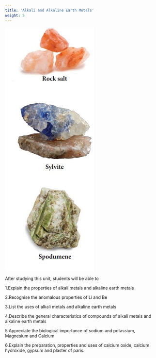 ```yaml
---
title: 'Alkali and Alkaline Earth Metals'
weight: 5
---
```



![Rock salt,sylvite,spodumene](introduction.JPG)


After studying this unit, students will be able to

1.Explain the properties of alkali metals and alkaline
earth metals

2.Recognise the anomalous properties of Li and Be

3.List the uses of alkali metals and alkaline earth
metals

4.Describe the general characteristics of compounds
of alkali metals and alkaline earth metals

5.Appreciate the biological importance of sodium
and potassium, Magnesium and Calcium

6.Explain the preparation, properties and uses of
calcium oxide, calcium hydroxide, gypsum and
plaster of paris.





<!--   

**EVALUA**

1\. For alkali metals, which one of the follo

a) Hydration energy : Li > Na > K > Rb

b) Ionisation energy : Li > Na > K > Rb

c) Density : Li < Na < K < Rb

d) Atomic size : Li < Na < K < Rb

2\. Which of the following statements is in

a) Li+ has minimum degree of hydratio

b) The oxidation state of K in KO2 is +1

c) Sodium is used to make Na / Pb allo

d) MgSO4 is readily soluble in water

3\. Which of the following compounds wi metals ?

a) ethanoic acid b) ethanol

c) phenol d) none of t

4\. Which of the following has the M+(g)

Aqueous Medium M

+(aq)

a) Na b) Li

5\. sodium is stored in

a) alcohol b) water

6\. RbO2 is

a) superoxide and paramagnetic

c) superoxide and diamagnetic  

**TION**

wing trends is incorrect ?

correct ?

n among alkali metal cations.

y

ll not evolve H2 gas on reaction with alkali

hese

highest tendency to give the reaction

c) Rb d) K

c) kerosene d) none of these

b) peroxide and diamagnetic

d) peroxide and paramagnetic




  

7\. Find the wrong statement

a) sodium metal is used in organic qua

b) sodium carbonate is soluble in wa analysis

c) potassium carbonate can be prepare

d) potassium bicarbonate is acidic salt

8\. Lithium shows diagonal relationship w

a) sodium b) magnesium

9\. Incase of alkali metal halides, the ionic

a) MF < MCl < MBr < MI

b) MI < MBr < MCl < MF

c) MI < MBr < MF < MCl

d) none of these

10\. In which process, fused sodium hydrox

a) Castner's process b) Cy

c) Down process d) Al

11\. The product obtained as a result of a Phase I)

a) Ca(CN)3 b) CaN2

12\. Which of the following has highest hyd

a) MgCl2 b) CaCl2

13\. Match the flame colours of the alkali a burner

(p) Sodium (1) Brick red  

litative analysis

ter and it is used in inorganic qualitative

d by solvay process

ith

c) calcium d) aluminium

character increases in the order

ide is electrolysed for extraction of sodium ?

anide process

l of these

reaction of nitrogen with CaC2 is (NEET -

c) Ca(CN)2 d) Ca3N2

ration energy

c) BaCl2 d) SrCl2

nd alkaline earth metal salts in the bunsen




  

(q) Calcium (2) Yellow

(r) Barium (3) Lilac (violet

(s) Strontium (4) Apple green

(t) Cesium (5) Crimson red

(u) Potassium (6) Blue

a) p - 2, q - 1, r - 4, s - 5, t - 6, u - 3

b) p - 1, q - 2, r - 4, s - 5, t - 6, u - 3

c) p - 4, q - 1, r - 2, s - 3, t - 5, u - 6

d) p - 6, q - 5, r - 4, s - 3, t - 1, u - 2

14\. Assertion : Generally alkali and alka

Reason : There is a single bond b

a) both assertion and reason are true an tion

b) both assertion and reason are true assertion

c) assertion is true but reason is false

d) both assertion and reason are false

15\. Assertion : BeSO4 is soluble in wate

Reason : Hydration energy decrea lattice energy remains al

a) both assertion and reason are true an tion

b) both assertion and reason are true assertion

c) assertion is true but reason is false

d) both assertion and reason are false  

)

line earth metals form superoxides

etween O and O in superoxides.

d reason is the correct explanation of asser-

but reason is not the correct explanation of

r while BaSO4 is not

ses down the group from Be to Ba and most constant.

d reason is the correct explanation of asser-

but reason is not the correct explanation of




  

16\. Which is the correct sequence of solub

a) BaCO3 > SrCO3 > CaCO3 > MgCO3

b) MgCO3 > CaCO3 > SrCO3 > BaCO3

c) CaCO3 > BaCO3 > SrCO3 > MgCO3

d) BaCO3 > CaCO3 > SrCO3 > MgCO3

17\. In context with beryllium, which one o

a) It is rendered passive by nitric acid

b) It forms Be2C

c) Its salts are rarely hydrolysed

d) Its hydride is electron deficient and

18\. The suspension of slaked lime in water

a) lime water b) qu

c) milk of lime d) aq

19\. A colourless solid substance (A) on hea due, soluble in water. Residue also gave

a) Na2CO3 b) NaHCO3

20\. The compound (X) on heating gives a c in water to obtain (B). Excess of CO2 is formed. Solid (C) on heating gives back

a) CaCO3 b) Ca(OH)2

21\. Which of the following statement is fal

a) Ca2+ ions are not important in main

b) Mg2+ ions are important in the green

c) Mg2+ ions form a complex with ATP

d) Ca2+ ions are important in blood clo  

ility of carbonates of alkaline earth metals ?

f the following statements is incorrect ? (NEET Phase - 2)

polymeric

is known as (NEET Phase - II)

ick lime

ueous solution of slaked lime

ting evolved CO2 and also gave a white resi- CO2 when treated with dilute HCl.

c) CaCO3 d) Ca(HCO3)2

olourless gas and a residue that is dissolved bubbled through aqueous solution of B, C is X. (B) is

c) Na2CO3 d) NaHCO3

se ? (NEET - Phase - I)

taining the regular beating of the heart

parts of the plants

tting




  

22\. The name 'Blue John' is given to which

a) CaH2 b) CaF2

23\. Formula of Gypsum is

a) CaSO4 . 2H2O

c) 3 CaSO4 . H2O

24\. When CaC2 is heated in atmospheric ni formed is

a) Ca(CN)2

c) CaC2N2

25\. Among the following the least thermall

(a) K2CO3

(c) BaCo3

**II. Write brief answer to the following quest**

26\. Why sodium hydroxide is much more w

27\. Write the chemical equations for th preparation of sodium carbonate.

28\. An alkali metal (x) forms a hydrated likely to be sodium (or) potassium.

29\. Write balanced chemical equation for e

(i) Lithium metal with nitrogen gas

(ii) heating solid sodium bicarbonate

(iii) Rubidum with oxygen gas

(iv) solid potassium hydroxide with C

(v) heating calcium carbonate

(vi) heating calcium with oxygen  

of the following compounds ?

c) Ca3(PO4)2 d) CaO

b) CaSO4 . ½ H2O

d) 2CaSO4 . 2H2O

trogen in an electric furnace the compound

b) CaNCN

d) CaNC2

y stable is

b) Na2CO3

d) Li2CO3

**ions:**

ater soluble than sodium chloride?

e reactions involved in solvay process of

sulphate, X2SO4. 10H2O. Is the metal more

ach of the following chemical reactions.

O2




  

30\. Discuss briefly the similarities between

31\. Give the systematic names for the follo

(i) milk of magnesia (ii) lye

(v) washing soda (vi) soda ash

32\. Substantiate Lithium fluoride has the fluorides.

33\. Mention the uses of plaster of paris

34\. Beryllium halides are covalent whereas

35\. Alkaline earth metal (A), belongs to 3r form compound (B) and (C) respective with AgNO3 solution to form compoun

36\. Write balanced chemical equation for t

(a) heating calcium in oxygen

(b) heating calcium carbonate

(c) evaporating a solution of calcium hy

(d) heating calcium oxide with carbon

37\. Explain the important common feature

38\. Discuss the similarities between berylli

39\. Why alkaline earth metals are harder th

40\. How is plaster of paris prepared?

41\. Give the uses of gypsum.

42\. Describe briefly the biological importa

43\. Which would you expect to have a h magnesium fluoride? Explain your reas  

beryllium and aluminium.

wing

(iii) lime (iv) Caustic potash

(v) trona

lowest solubility among group one metal

magnesium halides are ionic why?

d period reacts with oxygen and nitrogen to ly. It undergoes metal displacement reaction d (D). Identify A,B.C and D.

he following processes

drogen carbonate

s of Group 2 elements.

um and aluminium.

an alkali metals.

nce of Calcium and magnesium.

igher melting point, magnesium oxide or oning.




  

Im po

rt an

t C

om po

un ds

C he

m ic

al Pr

op er

tie s

Li 2O

N a 2O

2 M O

2

M =

K , R

b, C

s

+O 2

+H 2 +X

2

M H

(M =

Li , K

, N a,

Rb

, C s)

M x

M =

Li , N

a, K

, R b

Ph ys

ic al

A lk

al i M

et al

s Li

, N a,

K , R

b, C

s, Fr

N aO

H

N a 2C

O 3

N aH

C O

3

N aC

l

**C O**

**N C**

**EP T**

**M A**

**P**  

, C s

X =

F , C

l, Br

, I Pr

op er

tie s

1.

C om

m on

O xi

da tio

n st

at e:

\+ 1

2.

A to

m ic

& Io

ni c

R ad

ii In

cr ea

se s d

ow n

th e

gr ou

p 3.

IE

, E A

, E N

D ec

re as

es d

ow n

th e

gr ou

p

+H 2O

M O

H (L

i, N

a, K

, Rb

, C s)

+C Li

2C 2

H C

≡C H

M C

≡ C

M (M

\= N

a, K

, R b,

C s)






| 2, CsO 2  MO 2Li O 2NaM = K, Rb |MH |
|------|------|------|
| 2+O |2+H |
| laemichC |



| 2 a,, CsOLi 2 O MO 22 MH i, K, N Rb, Cs)NaM = K, Rb (M= L |r, Ia, K, Rb l, BMx i, N , Cs , CX = FM= L |a, K,CMi, N ≡ , Cs)H (L Rb 2 MCO C 2M Li |
|------|------|------|------|------|------|------|------|------|------|------|------|------|------|------|------|------|------|
| 2 2+O +H |2+X |
| la tieserChemic Prop |O 2+H |+C |CH≡HC |
| ne: +1tat prou wn satioxid adiinic Ro e ghn tw ses docreaeon O mic & I eases do roup |

| rlsaet , Cs, Fli Mlka a, K, RbAi, NL |
| stantor undompI ompC |
| al tieserysicPh Prop |
| l |

| 3 |3 |



| 3CO 2Na |3OCHNa |lCNa |
|------|------|------|------|------|


  

**Flame test of alkali and alkaline**

**Step – 1**

Open the Browser and type the URL given (or) Scan the

panel. This will open a flame test window as shown in t

**Step – 2** Follow the instrutions to perform a virtual flame test.

1\. Click on the wire loop (1).

2\. Move the wire loop to the cleaning solution (2). Cl

before each test to ensure there is no other salt on

3\. Move the wire loop to the salt solution you want t

4\. Move the wire loop to the flame (4) and click on it

5\. You will see the characteristic colour change in th

By using this virtual lab you can perform the flame test of different alkali and alkali earth metals and see the colour of the flame produced.

Please go https://ww free-curri lab/Flame (or) Scan the Q

**ICT Corner**  

**earth elements (Virtual Lab)**

QR Code. Just click the view button on the Flame test

he figure.

ick on the cleaning solution. The wire must be cleaned

the loop.

o test (3). Click on the salt solution.

.

e flame with respect to the metal ion

to the URL w.newpathonline.com/

culumresources/virtual\_ \_Test/9/12,13,14/1914

R code on the right side



 -->
